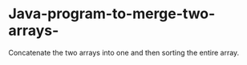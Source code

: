 # Java-program-to-merge-two-arrays-
Concatenate the two arrays into one and then sorting the entire array.
